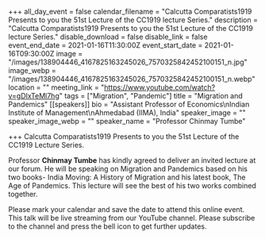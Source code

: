 +++
all_day_event = false
calendar_filename = "Calcutta Comparatists1919 Presents to you the 51st Lecture of the CC1919 lecture Series."
description = "Calcutta Comparatists1919 Presents to you the 51st Lecture of the CC1919 lecture Series."
disable_download = false
disable_link = false
event_end_date = 2021-01-16T11:30:00Z
event_start_date = 2021-01-16T09:30:00Z
image = "/images/138904446_4167825163245026_7570325842452100151_n.jpg"
image_webp = "/images/138904446_4167825163245026_7570325842452100151_n.webp"
location = ""
meeting_link = "https://www.youtube.com/watch?v=gDIxTeMl7hg"
tags = ["Migration", "Pandemic"]
title = "Migration and Pandemics"
[[speakers]]
bio = "Assistant Professor of Economics\nIndian Institute of Management\nAhmedabad (IIMA), India"
speaker_image = ""
speaker_image_webp = ""
speaker_name = "Professor Chinmay Tumbe"

+++
Calcutta Comparatists1919 Presents to you the 51st Lecture of the CC1919 Lecture Series.  
  
Professor **Chinmay Tumbe** has kindly agreed to deliver an invited lecture at our forum. He will be speaking on Migration and Pandemics based on his two books- India Moving: A History of Migration and his latest book, The Age of Pandemics. This lecture will see the best of his two works combined together. 

 Please mark your calendar and save the date to attend this online event.  
This talk will be live streaming from our YouTube channel. Please subscribe to the channel and press the bell icon to get further updates.